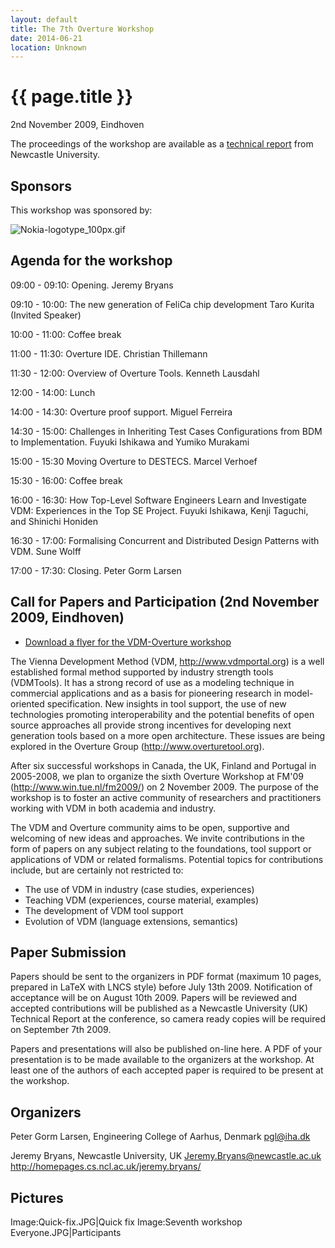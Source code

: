 ```yaml
---
layout: default
title: The 7th Overture Workshop
date: 2014-06-21
location: Unknown
---
```


# {{ page.title }}

2nd November 2009, Eindhoven

The proceedings of the workshop are available as a [technical
report](http://www.cs.ncl.ac.uk/publications/trs/papers/1177.pdf) from
Newcastle University.

Sponsors
--------

This workshop was sponsored by:

![](Nokia-logotype_100px.gif "Nokia-logotype_100px.gif")

Agenda for the workshop
-----------------------

09:00 - 09:10: Opening. Jeremy Bryans

09:10 - 10:00: The new generation of FeliCa chip development Taro Kurita
(Invited Speaker)

10:00 - 11:00: Coffee break

11:00 - 11:30: Overture IDE. Christian Thillemann

11:30 - 12:00: Overview of Overture Tools. Kenneth Lausdahl

12:00 - 14:00: Lunch

14:00 - 14:30: Overture proof support. Miguel Ferreira

14:30 - 15:00: Challenges in Inheriting Test Cases Configurations from
BDM to Implementation. Fuyuki Ishikawa and Yumiko Murakami

15:00 - 15:30 Moving Overture to DESTECS. Marcel Verhoef

15:30 - 16:00: Coffee break

16:00 - 16:30: How Top-Level Software Engineers Learn and Investigate
VDM: Experiences in the Top SE Project. Fuyuki Ishikawa, Kenji Taguchi,
and Shinichi Honiden

16:30 - 17:00: Formalising Concurrent and Distributed Design Patterns
with VDM. Sune Wolff

17:00 - 17:30: Closing. Peter Gorm Larsen

Call for Papers and Participation (2nd November 2009, Eindhoven)
----------------------------------------------------------------

-   [Download a flyer for the VDM-Overture
    workshop](OvertureFlyer.pdf "wikilink")

The Vienna Development Method (VDM, <http://www.vdmportal.org>) is a
well established formal method supported by industry strength tools
(VDMTools). It has a strong record of use as a modeling technique in
commercial applications and as a basis for pioneering research in
model-oriented specification. New insights in tool support, the use of
new technologies promoting interoperability and the potential benefits
of open source approaches all provide strong incentives for developing
next generation tools based on a more open architecture. These issues
are being explored in the Overture Group (http://www.overturetool.org).

After six successful workshops in Canada, the UK, Finland and Portugal
in 2005-2008, we plan to organize the sixth Overture Workshop at FM'09
(http://www.win.tue.nl/fm2009/) on 2 November 2009. The purpose of the
workshop is to foster an active community of researchers and
practitioners working with VDM in both academia and industry.

The VDM and Overture community aims to be open, supportive and welcoming
of new ideas and approaches. We invite contributions in the form of
papers on any subject relating to the foundations, tool support or
applications of VDM or related formalisms. Potential topics for
contributions include, but are certainly not restricted to:

-   The use of VDM in industry (case studies, experiences)
-   Teaching VDM (experiences, course material, examples)
-   The development of VDM tool support
-   Evolution of VDM (language extensions, semantics)

Paper Submission
----------------

Papers should be sent to the organizers in PDF format (maximum 10 pages,
prepared in LaTeX with LNCS style) before July 13th 2009. Notification
of acceptance will be on August 10th 2009. Papers will be reviewed and
accepted contributions will be published as a Newcastle University (UK)
Technical Report at the conference, so camera ready copies will be
required on September 7th 2009.

Papers and presentations will also be published on-line here. A PDF of
your presentation is to be made available to the organizers at the
workshop. At least one of the authors of each accepted paper is required
to be present at the workshop.

Organizers
----------

Peter Gorm Larsen, Engineering College of Aarhus, Denmark pgl@iha.dk

Jeremy Bryans, Newcastle University, UK Jeremy.Bryans@newcastle.ac.uk
<http://homepages.cs.ncl.ac.uk/jeremy.bryans/>

Pictures
--------

Image:Quick-fix.JPG|Quick fix Image:Seventh workshop
Everyone.JPG|Participants
